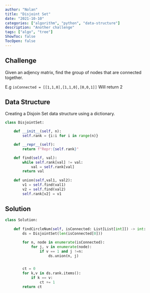 ```yaml
---
author: "Nolan"
title: "Disjoint Set"
date: "2021-10-10"
categories: ["algorithm", "python", "data-structure"]
description: "Another challenge"
tags: ["algo", "tree"]
ShowToc: false
TocOpen: false
---
```


## Challenge

Given an adjency matrix, find the group of nodes that are connected together.

E.g ```isConnected = [[1,1,0],[1,1,0],[0,0,1]]```
Will return 2

## Data Structure

Creating a Disjoin Set data structure using a dictionary.  

```python
class DisjointSet:

    def __init__(self, n):
        self.rank = {i:i for i in range(n)}

    def __repr__(self):
        return f"Repr:{self.rank}"

    def find(self, val):
        while self.rank[val] != val:
            val = self.rank[val]
        return val
    
    def union(self,val1, val2):
        v1 = self.find(val1)
        v2 = self.find(val2)
        self.rank[v2] = v1
```

## Solution


```python
class Solution:
    
    def findCircleNum(self, isConnected: List[List[int]]) -> int:
        ds = DisjointSet(len(isConnected[0]))

        for n, node in enumerate(isConnected):
            for j, v in enumerate(node):
                if v == 1 and j !=n:
                    ds.union(n, j)


        ct = 0
        for k,v in ds.rank.items():
            if k == v:
                ct += 1
        return ct
```
